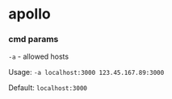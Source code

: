 # apollo

### cmd params
```-a``` - allowed hosts

Usage:
```-a localhost:3000 123.45.167.89:3000```

Default:
```localhost:3000```